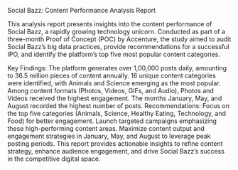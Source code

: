 Social Bazz: Content Performance Analysis Report

This analysis report presents insights into the content performance of Social Bazz, a rapidly growing technology unicorn. Conducted as part of a three-month Proof of Concept (POC) by Accenture, the study aimed to audit Social Bazz’s big data practices, provide recommendations for a successful IPO, and identify the platform’s top five most popular content categories.

Key Findings:
The platform generates over 1,00,000 posts daily, amounting to 36.5 million pieces of content annually.
16 unique content categories were identified, with Animals and Science emerging as the most popular.
Among content formats (Photos, Videos, GIFs, and Audio), Photos and Videos received the highest engagement.
The months January, May, and August recorded the highest number of posts.
Recommendations:
Focus on the top five categories (Animals, Science, Healthy Eating, Technology, and Food) for better engagement.
Launch targeted campaigns emphasizing these high-performing content areas.
Maximize content output and engagement strategies in January, May, and August to leverage peak posting periods.
This report provides actionable insights to refine content strategy, enhance audience engagement, and drive Social Bazz’s success in the competitive digital space.
